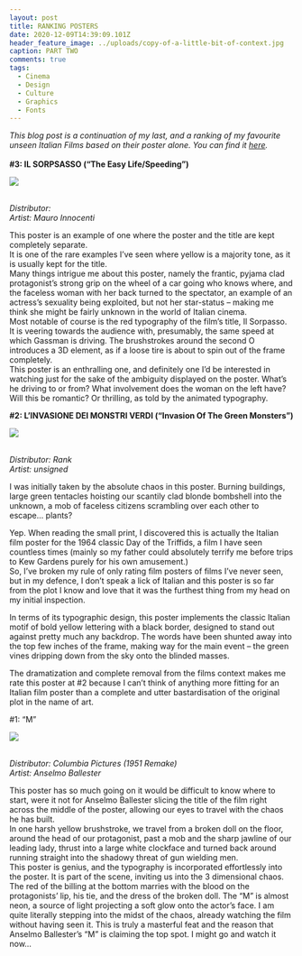 ```yaml
---
layout: post
title: RANKING POSTERS
date: 2020-12-09T14:39:09.101Z
header_feature_image: ../uploads/copy-of-a-little-bit-of-context.jpg
caption: PART TWO
comments: true
tags:
  - Cinema
  - Design
  - Culture
  - Graphics
  - Fonts
---
```

*This blog post is a continuation of my last, and a ranking of my favourite unseen Italian Films based on their poster alone. You can find it [here](https://cinemaparadiso.netlify.app/2020/12/09/definitive-ranking/).*\
\
**\#3: IL SORPSASSO (“The Easy Life/Speeding”)**

![](../uploads/mv5bymrmzgixzwytzdvkns00nwi0ltg1zdmtnzdinjdimwixmtg3xkeyxkfqcgdeqxvymja0mzywmdy-._v1_.jpg)

\
*Distributor:*\
*Artist: Mauro Innocenti*

This poster is an example of one where the poster and the title are kept completely separate.\
It is one of the rare examples I’ve seen where yellow is a majority tone, as it is usually kept for the title.\
Many things intrigue me about this poster, namely the frantic, pyjama clad protagonist’s strong grip on the wheel of a car going who knows where, and the faceless woman with her back turned to the spectator, an example of an actress’s sexuality being exploited, but not her star-status – making me think she might be fairly unknown in the world of Italian cinema.\
Most notable of course is the red typography of the film’s title, Il Sorpasso. It is veering towards the audience with, presumably, the same speed at which Gassman is driving. The brushstrokes around the second O introduces a 3D element, as if a loose tire is about to spin out of the frame completely.\
This poster is an enthralling one, and definitely one I’d be interested in watching just for the sake of the ambiguity displayed on the poster. What’s he driving to or from? What involvement does the woman on the left have? Will this be romantic? Or thrilling, as told by the animated typography.

**\#2:  L’INVASIONE DEI MONSTRI VERDI (“Invasion Of The Green Monsters”)**

![](../uploads/invasione_dei_mostri_verdi_locandina_52f60.webp)

\
*Distributor: Rank*\
*Artist: unsigned*

I was initially taken by the absolute chaos in this poster. Burning buildings, large green tentacles hoisting our scantily clad blonde bombshell into the unknown, a mob of faceless citizens scrambling over each other to escape… plants?

Yep. When reading the small print, I discovered this is actually the Italian film poster for the 1964 classic Day of the Triffids, a film I have seen countless times (mainly so my father could absolutely terrify me before trips to Kew Gardens purely for his own amusement.)\
So, I’ve broken my rule of only rating film posters of films I’ve never seen, but in my defence, I don’t speak a lick of Italian and this poster is so far from the plot I know and love that it was the furthest thing from my head on my initial inspection.

In terms of its typographic design, this poster implements the classic Italian motif of bold yellow lettering with a black border, designed to stand out against pretty much any backdrop. The words have been shunted away into the top few inches of the frame, making way for the main event – the green vines dripping down from the sky onto the blinded masses.

The dramatization and complete removal from the films context makes me rate this poster at #2 because I can’t think of anything more fitting for an Italian film poster than a complete and utter bastardisation of the original plot in the name of art.  

\#1: “M” 

![](../uploads/4fc6d4e814da9ed98478783f0f8763b3.jpg)

\
*Distributor: Columbia Pictures (1951 Remake)* \
*Artist: Anselmo Ballester*

This poster has so much going on it would be difficult to know where to start, were it not for Anselmo Ballester slicing the title of the film right across the middle of the poster, allowing our eyes to travel with the chaos he has built.\
In one harsh yellow brushstroke, we travel from a broken doll on the floor, around the head of our protagonist, past a mob and the sharp jawline of our leading lady, thrust into a large white clockface and turned back around running straight into the shadowy threat of gun wielding men.\
This poster is genius, and the typography is incorporated effortlessly into the poster. It is part of the scene, inviting us into the 3 dimensional chaos.\
The red of the billing at the bottom marries with the blood on the protagonists’ lip, his tie, and the dress of the broken doll. The “M” is almost neon, a source of light projecting a soft glow onto the actor’s face. I am quite literally stepping into the midst of the chaos, already watching the film without having seen it. This is truly a masterful feat and the reason that Anselmo Ballester’s “M” is claiming the top spot. I might go and watch it now…